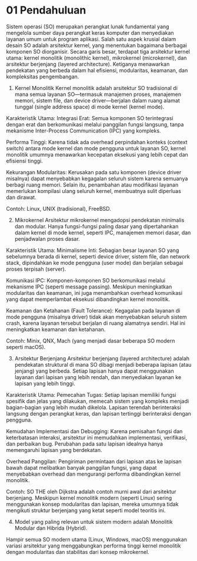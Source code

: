 # 01 Pendahuluan
Sistem operasi (SO) merupakan perangkat lunak fundamental yang mengelola sumber daya perangkat keras komputer dan menyediakan layanan umum untuk program aplikasi. Salah satu aspek krusial dalam desain SO adalah arsitektur kernel, yang menentukan bagaimana berbagai komponen SO diorganisir. Secara garis besar, terdapat tiga arsitektur kernel utama: kernel monolitik (monolithic kernel), mikrokernel (microkernel), dan arsitektur berjenjang (layered architecture). Ketiganya menawarkan pendekatan yang berbeda dalam hal efisiensi, modularitas, keamanan, dan kompleksitas pengembangan.

1. Kernel Monolitik
Kernel monolitik adalah arsitektur SO tradisional di mana semua layanan SO—termasuk manajemen proses, manajemen memori, sistem file, dan device driver—berjalan dalam ruang alamat tunggal (single address space) di mode kernel (kernel mode).

Karakteristik Utama:
Integrasi Erat: Semua komponen SO terintegrasi dengan erat dan berkomunikasi melalui panggilan fungsi langsung, tanpa mekanisme Inter-Process Communication (IPC) yang kompleks.

Performa Tinggi: Karena tidak ada overhead perpindahan konteks (context switch) antara mode kernel dan mode pengguna untuk layanan SO, kernel monolitik umumnya menawarkan kecepatan eksekusi yang lebih cepat dan efisiensi tinggi.

Kekurangan Modularitas: Kerusakan pada satu komponen (device driver misalnya) dapat menyebabkan kegagalan seluruh sistem karena semuanya berbagi ruang memori. Selain itu, penambahan atau modifikasi layanan memerlukan kompilasi ulang seluruh kernel, membuatnya sulit diperluas dan dirawat.

Contoh: Linux, UNIX (tradisional), FreeBSD.

2. Mikrokernel
Arsitektur mikrokernel mengadopsi pendekatan minimalis dan modular. Hanya fungsi-fungsi paling dasar yang dipertahankan dalam kernel di mode kernel, seperti IPC, manajemen memori dasar, dan penjadwalan proses dasar.

Karakteristik Utama:
Minimalisme Inti: Sebagian besar layanan SO yang sebelumnya berada di kernel, seperti device driver, sistem file, dan network stack, dipindahkan ke mode pengguna (user mode) dan berjalan sebagai proses terpisah (server).

Komunikasi IPC: Komponen-komponen SO berkomunikasi melalui mekanisme IPC (seperti message passing). Meskipun meningkatkan modularitas dan keamanan, ini juga menambahkan overhead komunikasi yang dapat memperlambat eksekusi dibandingkan kernel monolitik.

Keamanan dan Ketahanan (Fault Tolerance): Kegagalan pada layanan di mode pengguna (misalnya driver) tidak akan menyebabkan seluruh sistem crash, karena layanan tersebut berjalan di ruang alamatnya sendiri. Hal ini meningkatkan keamanan dan ketahanan.

Contoh: Minix, QNX, Mach (yang menjadi dasar beberapa SO modern seperti macOS).

3. Arsitektur Berjenjang
Arsitektur berjenjang (layered architecture) adalah pendekatan struktural di mana SO dibagi menjadi beberapa lapisan (atau jenjang) yang berbeda. Setiap lapisan hanya dapat menggunakan layanan dari lapisan yang lebih rendah, dan menyediakan layanan ke lapisan yang lebih tinggi.

Karakteristik Utama:
Pemecahan Tugas: Setiap lapisan memiliki fungsi spesifik dan jelas yang dilakukan, memecah sistem yang kompleks menjadi bagian-bagian yang lebih mudah dikelola. Lapisan terendah berinteraksi langsung dengan perangkat keras, dan lapisan tertinggi berinteraksi dengan pengguna.

Kemudahan Implementasi dan Debugging: Karena pemisahan fungsi dan keterbatasan interaksi, arsitektur ini memudahkan implementasi, verifikasi, dan perbaikan bug. Perubahan pada satu lapisan idealnya hanya memengaruhi lapisan yang berdekatan.

Overhead Panggilan: Pengiriman permintaan dari lapisan atas ke lapisan bawah dapat melibatkan banyak panggilan fungsi, yang dapat menyebabkan overhead dan mengurangi performa dibandingkan kernel monolitik.

Contoh: SO THE oleh Dijkstra adalah contoh murni awal dari arsitektur berjenjang. Meskipun kernel monolitik modern (seperti Linux) sering menggunakan konsep modularitas dan lapisan, mereka umumnya tidak mengikuti struktur berjenjang yang ketat seperti model teoritis ini.

4. Model yang paling relevan untuk sistem modern adalah Monolitik Modular dan Hibrida (Hybrid).

Hampir semua SO modern utama (Linux, Windows, macOS) menggunakan variasi arsitektur yang menggabungkan performa tinggi kernel monolitik dengan modularitas dan stabilitas dari konsep mikrokernel.